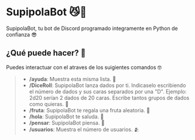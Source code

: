 # SupipolaBot 😼🤫
SupipolaBot, tu bot de Discord programado integramente en Python de confianza 😎

## ¿Qué puede hacer? 🤔
Puedes interactuar con el atraves de los suigientes comandos 🤓

>- __/ayuda__: Muestra esta misma lista. 🥸
>- __/DiceRoll__: SupipolaBot lanza dados por ti. Indicaselo escribiendo el número de dados y sus caras separados por una "D". Ejemplo: 2d20 serían 2 dados de 20 caras. Escribe tantos grupos de dados como quieras. 🎲
>- __/fruta__: SupipolaBot te regala una fruta aleatoria. 🥝
>- __/hola__: SupipolaBot te saluda. 👋
>- __/pensar__: SupipolaBot piensa. 🤯
>- __/usuarios__: Muestra el número de usuarios. 🫂